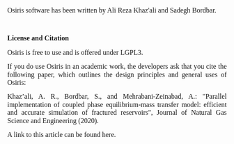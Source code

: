 <p>&nbsp;</p>
<p><span style="font-family: 'Times New Roman', serif; font-size: 12pt;">Osiris software has been written by Ali Reza </span><span class="SpellE" style="font-family: 'Times New Roman', serif; font-size: 12pt;">Khaz'ali and Sadegh Bordbar.</span></p>
<div class="WordSection1">
<p class="MsoNormal"><strong><span style="font-size: 12.0pt; line-height: 115%; font-family: 'Times New Roman','serif'; mso-ascii-theme-font: major-bidi; mso-hansi-theme-font: major-bidi; mso-bidi-theme-font: major-bidi;">&nbsp;</span></strong></p>
<p class="MsoNormal"><span class="SpellE"><strong><span style="font-size: 12.0pt; line-height: 115%; font-family: 'Times New Roman','serif'; mso-ascii-theme-font: major-bidi; mso-hansi-theme-font: major-bidi; mso-bidi-theme-font: major-bidi;">License</span></strong></span><strong><span style="font-size: 12.0pt; line-height: 115%; font-family: 'Times New Roman','serif'; mso-ascii-theme-font: major-bidi; mso-hansi-theme-font: major-bidi; mso-bidi-theme-font: major-bidi;"> and Citation</span></strong></p>
<p class="MsoNormal"><span style="font-size: 12.0pt; line-height: 115%; font-family: 'Times New Roman','serif'; mso-ascii-theme-font: major-bidi; mso-hansi-theme-font: major-bidi; mso-bidi-theme-font: major-bidi;">Osiris is free to use and <span class="GramE">is offered</span> under LGPL3.</span></p>
<p class="MsoNormal" style="text-align: justify;"><span style="font-size: 12.0pt; line-height: 115%; font-family: 'Times New Roman','serif'; mso-ascii-theme-font: major-bidi; mso-hansi-theme-font: major-bidi; mso-bidi-theme-font: major-bidi;">If you do use Osiris in an academic work, the developers ask that you cite the following paper, which outlines the design principles and general uses of Osiris:</span></p>
<p class="MsoNormal" style="text-align: justify;"><span class="SpellE"><span class="GramE"><span style="font-size: 12.0pt; line-height: 115%; font-family: 'Times New Roman','serif'; mso-ascii-theme-font: major-bidi; mso-hansi-theme-font: major-bidi; mso-bidi-theme-font: major-bidi;">Khaz&rsquo;ali</span></span></span><span class="GramE"><span style="font-size: 12.0pt; line-height: 115%; font-family: 'Times New Roman','serif'; mso-ascii-theme-font: major-bidi; mso-hansi-theme-font: major-bidi; mso-bidi-theme-font: major-bidi;">, A. R., Bordbar, S., and&nbsp;Mehrabani-Zeinabad, A.: "Parallel implementation of coupled phase equilibrium-mass transfer model: efficient and accurate simulation of fractured reservoirs",&nbsp;Journal of Natural Gas Science and Engineering (2020).</span></span></p>
<p class="MsoNormal" style="text-align: justify;"><span style="font-size: 12.0pt; line-height: 115%; font-family: 'Times New Roman','serif'; mso-ascii-theme-font: major-bidi; mso-hansi-theme-font: major-bidi; mso-bidi-theme-font: major-bidi;">A link to this article <span class="GramE">can be found here</span>.</span></p>
</div>